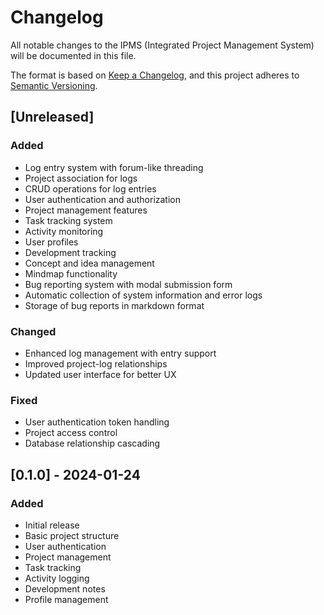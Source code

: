 # Changelog

All notable changes to the IPMS (Integrated Project Management System) will be documented in this file.

The format is based on [Keep a Changelog](https://keepachangelog.com/en/1.0.0/),
and this project adheres to [Semantic Versioning](https://semver.org/spec/v2.0.0.html).

## [Unreleased]

### Added
- Log entry system with forum-like threading
- Project association for logs
- CRUD operations for log entries
- User authentication and authorization
- Project management features
- Task tracking system
- Activity monitoring
- User profiles
- Development tracking
- Concept and idea management
- Mindmap functionality
- Bug reporting system with modal submission form
- Automatic collection of system information and error logs
- Storage of bug reports in markdown format

### Changed
- Enhanced log management with entry support
- Improved project-log relationships
- Updated user interface for better UX

### Fixed
- User authentication token handling
- Project access control
- Database relationship cascading

## [0.1.0] - 2024-01-24

### Added
- Initial release
- Basic project structure
- User authentication
- Project management
- Task tracking
- Activity logging
- Development notes
- Profile management
